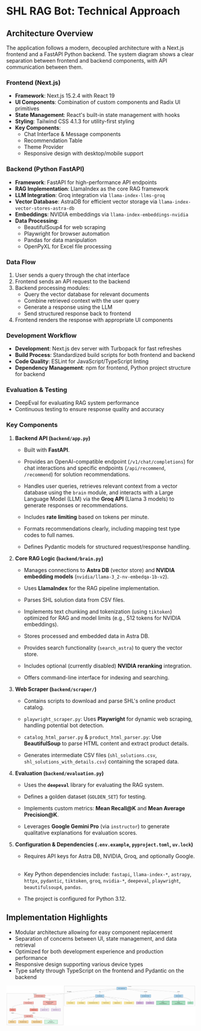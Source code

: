 # SHL RAG Bot: Technical Approach

## Architecture Overview
The application follows a modern, decoupled architecture with a Next.js frontend and a FastAPI Python backend. The system diagram shows a clear separation between frontend and backend components, with API communication between them.

### Frontend (Next.js)
- **Framework**: Next.js 15.2.4 with React 19
- **UI Components**: Combination of custom components and Radix UI primitives
- **State Management**: React's built-in state management with hooks
- **Styling**: Tailwind CSS 4.1.3 for utility-first styling
- **Key Components**:
  - Chat Interface & Message components
  - Recommendation Table
  - Theme Provider
  - Responsive design with desktop/mobile support

### Backend (Python FastAPI)
- **Framework**: FastAPI for high-performance API endpoints
- **RAG Implementation**: LlamaIndex as the core RAG framework
- **LLM Integration**: Groq integration via `llama-index-llms-groq`
- **Vector Database**: AstraDB for efficient vector storage via `llama-index-vector-stores-astra-db`
- **Embeddings**: NVIDIA embeddings via `llama-index-embeddings-nvidia`
- **Data Processing**:
  - BeautifulSoup4 for web scraping
  - Playwright for browser automation
  - Pandas for data manipulation
  - OpenPyXL for Excel file processing

### Data Flow
1. User sends a query through the chat interface
2. Frontend sends an API request to the backend
3. Backend processing modules:
   - Query the vector database for relevant documents
   - Combine retrieved context with the user query
   - Generate a response using the LLM
   - Send structured response back to frontend
4. Frontend renders the response with appropriate UI components

### Development Workflow
- **Development**: Next.js dev server with Turbopack for fast refreshes
- **Build Process**: Standardized build scripts for both frontend and backend
- **Code Quality**: ESLint for JavaScript/TypeScript linting
- **Dependency Management**: npm for frontend, Python project structure for backend

### Evaluation & Testing
- DeepEval for evaluating RAG system performance
- Continuous testing to ensure response quality and accuracy

### Key Components

1. **Backend API (`backend/app.py`)**  
    
    - Built with **FastAPI**.  
        
    - Provides an OpenAI-compatible endpoint (`/v1/chat/completions`) for chat interactions and specific endpoints (`/api/recommend`, `/recommend`) for solution recommendations.  
        
    - Handles user queries, retrieves relevant context from a vector database using the `brain` module, and interacts with a Large Language Model (LLM) via the **Groq API** (Llama 3 models) to generate responses or recommendations.  
        
    - Includes **rate limiting** based on tokens per minute.  
        
    - Formats recommendations clearly, including mapping test type codes to full names.  
        
    - Defines Pydantic models for structured request/response handling.  
        
2. **Core RAG Logic (`backend/brain.py`)**
    
    - Manages connections to **Astra DB** (vector store) and **NVIDIA embedding models** (`nvidia/llama-3_2-nv-embedqa-1b-v2`).  
        
    - Uses **LlamaIndex** for the RAG pipeline implementation.  
        
    - Parses SHL solution data from CSV files.  
        
    - Implements text chunking and tokenization (using `tiktoken`) optimized for RAG and model limits (e.g., 512 tokens for NVIDIA embeddings).  
        
    - Stores processed and embedded data in Astra DB.  
        
    - Provides search functionality (`search_astra`) to query the vector store.  
        
    - Includes optional (currently disabled) **NVIDIA reranking** integration.  
        
    - Offers command-line interface for indexing and searching.  
        
3. **Web Scraper (`backend/scraper/`)**
    
    - Contains scripts to download and parse SHL's online product catalog.
    - `playwright_scraper.py`: Uses **Playwright** for dynamic web scraping, handling potential bot detection.  
        
    - `catalog_html_parser.py` & `product_html_parser.py`: Use **BeautifulSoup** to parse HTML content and extract product details.  
        
    - Generates intermediate CSV files (`shl_solutions.csv`, `shl_solutions_with_details.csv`) containing the scraped data.  
        
4. **Evaluation (`backend/evaluation.py`)**
    
    - Uses the **`deepeval`** library for evaluating the RAG system.  
        
    - Defines a golden dataset (`GOLDEN_SET`) for testing.  
        
    - Implements custom metrics: **Mean Recall@K** and **Mean Average Precision@K**.  
        
    - Leverages **Google Gemini Pro** (via `instructor`) to generate qualitative explanations for evaluation scores.  
        
5. **Configuration & Dependencies (`.env.example`, `pyproject.toml`, `uv.lock`)**
    
    - Requires API keys for Astra DB, NVIDIA, Groq, and optionally Google.  
        
    - Key Python dependencies include: `fastapi`, `llama-index-*`, `astrapy`, `httpx`, `pydantic`, `tiktoken`, `groq`, `nvidia-*`, `deepeval`, `playwright`, `beautifulsoup4`, `pandas`.  
        
    - The project is configured for Python 3.12.

## Implementation Highlights
- Modular architecture allowing for easy component replacement
- Separation of concerns between UI, state management, and data retrieval
- Optimized for both development experience and production performance
- Responsive design supporting various device types
- Type safety through TypeScript on the frontend and Pydantic on the backend

![Architecture Diagram](diagram.png)

